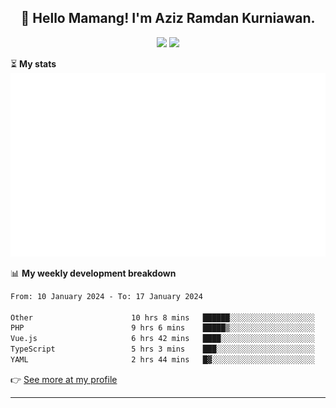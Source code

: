 <h2 align="center">👋 Hello Mamang! I'm Aziz Ramdan Kurniawan.</h2>  
<p align="center">
  <img src="https://komarev.com/ghpvc/?username=azizramdan">
  <img src="https://wakatime.com/badge/user/90056fa0-4c31-4eca-954e-2a3ac05896f9.svg">
</p>
    
⏳ **My stats**  
![](https://raw.githubusercontent.com/azizramdan/github-stats/master/generated/overview.svg#gh-dark-mode-only)

📊 **My weekly development breakdown**
<!--START_SECTION:waka-->

```txt
From: 10 January 2024 - To: 17 January 2024

Other                      10 hrs 8 mins   ██████░░░░░░░░░░░░░░░░░░░   24.26 %
PHP                        9 hrs 6 mins    █████▒░░░░░░░░░░░░░░░░░░░   21.78 %
Vue.js                     6 hrs 42 mins   ████░░░░░░░░░░░░░░░░░░░░░   16.03 %
TypeScript                 5 hrs 3 mins    ███░░░░░░░░░░░░░░░░░░░░░░   12.10 %
YAML                       2 hrs 44 mins   █▓░░░░░░░░░░░░░░░░░░░░░░░   06.57 %
```

<!--END_SECTION:waka-->
👉 [See more at my profile](https://wakatime.com/@azizramdan)
***

